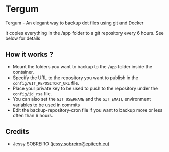 # Tergum
Tergum - An elegant way to backup dot files using git and Docker

It copies everything in the /app folder to a git repository every 6 hours. See below for details

## How it works ?

* Mount the folders you want to backup to the `/app` folder inside the container.
* Specify the URL to the repository you want to publish in the `config/GIT_REPOSITORY_URL` file. 
* Place your private key to be used to push to the repository under the `config/id_rsa` file.
* You can also set the `GIT_USERNAME` and the `GIT_EMAIL` environment variables to be used in commits
* Edit the backup-repository-cron file if you want to backup more or less often than 6 hours.

## Credits
* Jessy SOBREIRO (jessy.sobreiro@epitech.eu)
